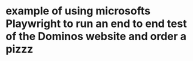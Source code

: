 # example of using microsofts Playwright to run an end to end test of the Dominos website and order a pizzz

